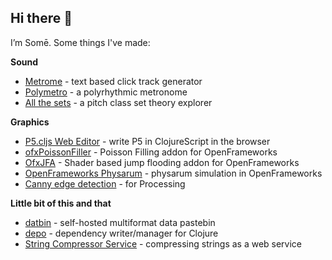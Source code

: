 ## Hi there 👋

I’m Somē. Some things I've made:

**Sound**
- [Metrome](https://github.com/somecho/metrome) - text based click track generator
- [Polymetro](https://github.com/somecho/polymetro-2) - a polyrhythmic metronome
- [All the sets](https://github.com/somecho/all-the-sets-frontend) - a pitch class set theory explorer
 
**Graphics**
- [P5.cljs Web Editor](https://github.com/somecho/p5-cljs-web-editor) - write P5 in ClojureScript in the browser
- [ofxPoissonFiller](https://github.com/somecho/ofxPoissonFiller) - Poisson Filling addon for OpenFrameworks
- [OfxJFA](https://github.com/somecho/ofxJFA) - Shader based jump flooding addon for OpenFrameworks
- [OpenFrameworks Physarum](https://github.com/somecho/openframeworks-physarum) - physarum simulation in OpenFrameworks
- [Canny edge detection](https://github.com/somecho/Canny-Edge-Detection-for-Processing) - for Processing

**Little bit of this and that**
- [datbin](https://github.com/somecho/datbin) - self-hosted multiformat data pastebin
- [depo](https://github.com/somecho/depo) - dependency writer/manager for Clojure
- [String Compressor Service](https://github.com/somecho/string-compressor-service) - compressing strings as a web service
